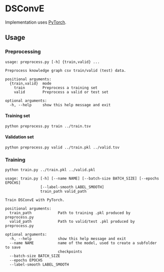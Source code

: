 # DSConvE

Implementation uses [PyTorch](http://pytorch.org/).

## Usage

### Preprocessing

```
usage: preprocess.py [-h] {train,valid} ...

Preprocess knowledge graph csv train/valid (test) data.

positional arguments:
  {train,valid}  mode
    train        Preprocess a training set
    valid        Preprocess a valid or test set

optional arguments:
  -h, --help     show this help message and exit
```

#### Training set

```
python preprocess.py train ../train.tsv
```

#### Validation set

```
python preprocess.py valid ../train.pkl ../valid.tsv
```

### Training

```
python train.py ../train.pkl ../valid.pkl
```

```
usage: train.py [-h] [--name NAME] [--batch-size BATCH_SIZE] [--epochs EPOCHS]
                [--label-smooth LABEL_SMOOTH]
                train_path valid_path

Train DSConvE with PyTorch.

positional arguments:
  train_path            Path to training .pkl produced by preprocess.py
  valid_path            Path to valid/test .pkl produced by preprocess.py

optional arguments:
  -h, --help            show this help message and exit
  --name NAME           name of the model, used to create a subfolder to save
                        checkpoints
  --batch-size BATCH_SIZE
  --epochs EPOCHS
  --label-smooth LABEL_SMOOTH
```
